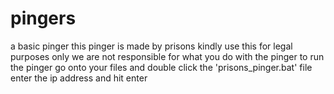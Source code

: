 # pingers
a basic pinger
this pinger is made by prisons 
kindly use this for legal purposes only 
we are not responsible for what you do with the pinger
to run the pinger go onto your files and double click the 'prisons_pinger.bat' file 
enter the ip address and hit enter
